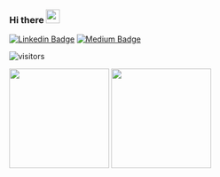 ### Hi there <img src="https://media.giphy.com/media/hvRJCLFzcasrR4ia7z/giphy.gif" width="25px">

[![Linkedin Badge](https://img.shields.io/badge/-LinkedIn-0e76a8?style=flat-square&logo=Linkedin&logoColor=white)](https://www.linkedin.com/in/lashewi/)
[![Medium Badge](https://img.shields.io/badge/medium-%2312100E.svg?&style=for-square&logo=medium&logoColor=white)](https://medium.com/@lashewi)

![visitors](https://visitor-badge.glitch.me/badge?page_id=lashewi.lashewi)


<p>
  <img height="180em" src="https://github-readme-stats.vercel.app/api?username=lashewi&show_icons=true&hide_border=true&&count_private=true&include_all_commits=true&include_all_issue=true&bg_color=003153&text_color=b5d3e7&title_color=b5d3e7" />
  <img height="180em" src="https://github-readme-stats.vercel.app/api/top-langs/?username=lashewi&show_icons=true&hide_border=true&layout=compact&langs_count=8&bg_color=003153&text_color=b5d3e7&title_color=b5d3e7"/>
</p>

<!--
**lashewi/lashewi** is a ✨ _special_ ✨ repository because its `README.md` (this file) appears on your GitHub profile.

Here are some ideas to get you started:

- 🔭 I’m currently working on ...
- 🌱 I’m currently learning ...
- 👯 I’m looking to collaborate on ...
- 🤔 I’m looking for help with ...
- 💬 Ask me about ...
- 📫 How to reach me: ...
- 😄 Pronouns: ...
- ⚡ Fun fact: ...
-->
